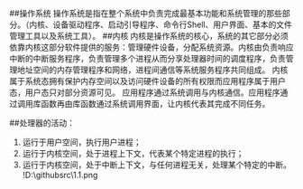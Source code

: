 ##操作系统
操作系统是指在整个系统中负责完成最基本功能和系统管理的那些部分。（内核、设备驱动程序、启动引导程序、命令行Shell、用户界面、基本的文件管理工具以及系统工具）。
##内核
内核是操作系统的核心，系统的其它部分必须依靠内核这部分软件提供的服务：管理硬件设备，分配系统资源。内核由负责响应中断的中断服务程序，负责管理多个进程从而分享处理器时间的调度程序，负责管理地址空间的内存管理程序和网络，进程间通信等系统服务程序共同组成。
内核属于系统态拥有保护内存空间以及访问硬件设备的所有权限而应用程序属于用户态，用户态只对部分资源可见。
应用程序通过系统调用与内核通信。应用程序通过调用库函数再由库函数通过系统调用界面，让内核代表其完成不同任务。


##处理器的活动：
1. 运行于用户空间，执行用户进程；
2. 运行于内核空间，处于进程上下文，代表某个特定进程的执行；
3. 运行于内核空间，处于中断上下文，与任何进程无关，处理某个特定的中断。
!D:\githubsrc\1.1.png
